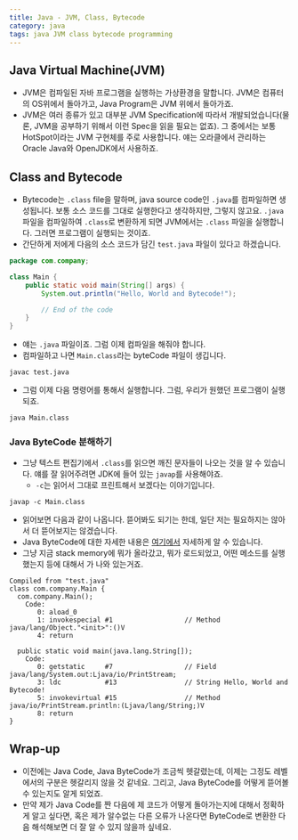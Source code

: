 ```yaml
---
title: Java - JVM, Class, Bytecode
category: java
tags: java JVM class bytecode programming
---
```


## Java Virtual Machine(JVM)

- JVM은 컴파일된 자바 프로그램을 실행하는 가상환경을 말합니다. JVM은 컴퓨터의 OS위에서 돌아가고, Java Program은 JVM 위에서 돌아가죠.
- JVM은 여러 종류가 있고 대부분 JVM Specification에 따라서 개발되었습니다(물론, JVM을 공부하기 위해서 이런 Spec을 읽을 필요는 없죠). 그 중에서는 보통 HotSpot이라는 JVM 구현체를 주로 사용합니다. 얘는 오라클에서 관리하는 Oracle Java와 OpenJDK에서 사용하죠.

## Class and Bytecode

- Bytecode는 `.class` file을 말하며, java source code인 `.java`를 컴파일하면 생성됩니다. 보통 소스 코드를 그대로 실행한다고 생각하지만, 그렇지 않고요. `.java` 파일을 컴파일하여 `.class`로 변환하게 되면 JVM에서는 `.class` 파일을 실행합니다. 그러면 프로그램이 실행되는 것이죠.
- 간단하게 저에게 다음의 소스 코드가 담긴 `test.java` 파일이 있다고 하겠습니다.

```java
package com.company;

class Main {
    public static void main(String[] args) {
        System.out.println("Hello, World and Bytecode!");

        // End of the code
    }
}
```

- 얘는 `.java` 파일이죠. 그럼 이제 컴파일을 해줘야 합니다. 
- 컴파일하고 나면 `Main.class`라는 byteCode 파일이 생깁니다.

```plaintext
javac test.java
```

- 그럼 이제 다음 명령어를 통해서 실행합니다. 그럼, 우리가 원했던 프로그램이 실행되죠.

```plaintext
java Main.class
```

### Java ByteCode 분해하기

- 그냥 텍스트 편집기에서 `.class`를 읽으면 깨진 문자들이 나오는 것을 알 수 있습니다. 얘를 잘 읽어주려면 JDK에 들어 있는 `javap`를 사용해야죠.
  - `-c`는 읽어서 그대로 프린트해서 보겠다는 이야기입니다.

```plaintext
javap -c Main.class
```

- 읽어보면 다음과 같이 나옵니다. 뜯어봐도 되기는 한데, 일단 저는 필요하지는 않아서 더 뜯어보지는 않겠습니다.
- Java ByteCode에 대한 자세한 내용은 [여기에서](https://dzone.com/articles/introduction-to-java-bytecode) 자세하게 알 수 있습니다.
- 그냥 지금 stack memory에 뭐가 올라갔고, 뭐가 로드되었고, 어떤 메소드를 실행했는지 등에 대해서 가 나와 있는거죠.

```plaintext
Compiled from "test.java"
class com.company.Main {
  com.company.Main();
    Code:
       0: aload_0
       1: invokespecial #1                  // Method java/lang/Object."<init>":()V
       4: return

  public static void main(java.lang.String[]);
    Code:
       0: getstatic     #7                  // Field java/lang/System.out:Ljava/io/PrintStream;
       3: ldc           #13                 // String Hello, World and Bytecode!
       5: invokevirtual #15                 // Method java/io/PrintStream.println:(Ljava/lang/String;)V
       8: return
}
```

## Wrap-up

- 이전에는 Java Code, Java ByteCode가 조금씩 헷갈렸는데, 이제는 그정도 레벨에서의 구분은 헷갈리지 않을 것 같네요. 그리고, Java ByteCode를 어떻게 뜯어볼 수 있는지도 알게 되었죠.
- 만약 제가 Java Code를 짠 다음에 제 코드가 어떻게 돌아가는지에 대해서 정확하게 알고 싶다면, 혹은 제가 알수없는 다른 오류가 나온다면 ByteCode로 변환한 다음 해석해보면 더 잘 알 수 있지 않을까 싶네요.
